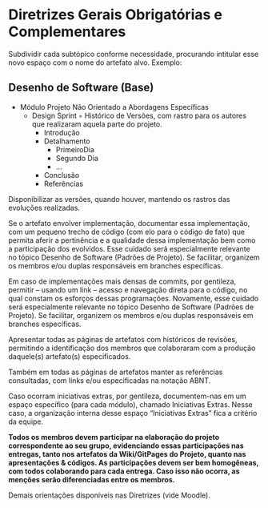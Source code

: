 # Diretrizes Gerais Obrigatórias e Complementares

Subdividir cada subtópico conforme necessidade, procurando intitular esse novo espaço com o nome do artefato alvo.
Exemplo:

## Desenho de Software (Base)

- Módulo Projeto Não Orientado a Abordagens Específicas
  - Design Sprint
    ◦ Histórico de Versões, com rastro para os autores que realizaram aquela parte do
    projeto.
    - Introdução
    - Detalhamento
      - PrimeiroDia
      - Segundo Dia
      - ...
    - Conclusão
    - Referências

Disponibilizar as versões, quando houver, mantendo os rastros das evoluções realizadas.

Se o artefato envolver implementação, documentar essa implementação, com um pequeno trecho de código (com elo para o código de fato) que permita aferir a pertinência e a qualidade dessa implementação bem como a participação dos evolvidos. Esse cuidado será especialmente relevante no tópico Desenho de Software (Padrões de Projeto). Se facilitar, organizem os membros e/ou duplas responsáveis em branches específicas.

Em caso de implementações mais densas de commits, por gentileza, permitir – usando um link – acesso e navegação direta para o código, no qual constam os esforços dessas programações. Novamente, esse cuidado será especialmente relevante no tópico Desenho de Software (Padrões de Projeto). Se facilitar, organizem os membros e/ou duplas responsáveis em branches específicas.

Apresentar todas as páginas de artefatos com históricos de revisões, permitindo a identificação dos membros que colaboraram com a produção daquele(s) artefato(s) especificados.

Também em todas as páginas de artefatos manter as referências consultadas, com links e/ou especificadas na notação ABNT.

Caso ocorram iniciativas extras, por gentileza, documentem-nas em um espaço específico (para cada módulo), chamado Iniciativas Extras. Nesse caso, a organização interna desse espaço “Iniciativas Extras” fica a critério da equipe.

**Todos os membros devem participar na elaboração do projeto correspondente ao seu grupo, evidenciando essas participações nas entregas, tanto nos artefatos da Wiki/GitPages do Projeto,
quanto nas apresentações & códigos. As participações devem ser bem homogêneas, com todos colaborando para cada entrega. Caso isso não ocorra, as menções serão diferenciadas entre os
membros.**

Demais orientações disponíveis nas Diretrizes (vide Moodle).
